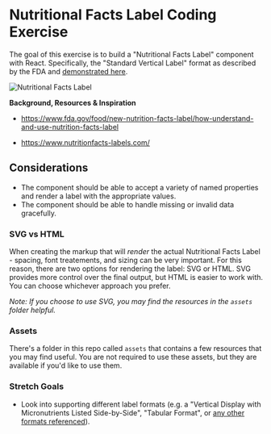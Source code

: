 # Nutritional Facts Label Coding Exercise

The goal of this exercise is to build a "Nutritional Facts Label" component with React.  Specifically, the "Standard Vertical Label" format as described by the FDA and [demonstrated here](https://www.nutritionfacts-labels.com/labels/standard-vertical).

![Nutritional Facts Label](https://upload.wikimedia.org/wikipedia/commons/thumb/7/75/US_Nutritional_Fact_Label_2.svg/1200px-US_Nutritional_Fact_Label_2.svg.png)

**Background, Resources & Inspiration**

- https://www.fda.gov/food/new-nutrition-facts-label/how-understand-and-use-nutrition-facts-label

- https://www.nutritionfacts-labels.com/


## Considerations

- The component should be able to accept a variety of named properties and render a label with the appropriate values.  
- The component should be able to handle missing or invalid data gracefully.


### SVG vs HTML

When creating the markup that will *render* the actual Nutritional Facts Label - spacing, font treatements, and sizing can be very important.  For this reason, there are two options for rendering the label: SVG or HTML.   SVG provides more control over the final output, but HTML is easier to work with.  You can choose whichever approach you prefer.  

*Note: If you choose to use SVG, you may find the resources in the `assets` folder helpful.*

### Assets

There's a folder in this repo called `assets` that contains a few resources that you may find useful. You are not required to use these assets, but they are available if you'd like to use them.

### Stretch Goals

- Look into supporting different label formats (e.g. a "Vertical Display with Micronutrients Listed Side-by-Side", "Tabular Format", or [any other formats referenced](https://www.nutritionfacts-labels.com/labels)).


